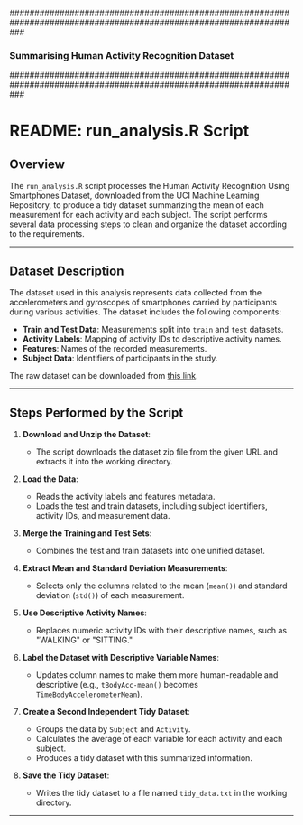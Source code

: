 ###################################################################################################################
### Summarising Human Activity Recognition Dataset
###################################################################################################################

# README: run_analysis.R Script

## Overview

The `run_analysis.R` script processes the Human Activity Recognition Using Smartphones Dataset, downloaded from the UCI Machine Learning Repository, to produce a tidy dataset summarizing the mean of each measurement for each activity and each subject. The script performs several data processing steps to clean and organize the dataset according to the requirements.

---

## Dataset Description

The dataset used in this analysis represents data collected from the accelerometers and gyroscopes of smartphones carried by participants during various activities. The dataset includes the following components:

- **Train and Test Data**: Measurements split into `train` and `test` datasets.
- **Activity Labels**: Mapping of activity IDs to descriptive activity names.
- **Features**: Names of the recorded measurements.
- **Subject Data**: Identifiers of participants in the study.

The raw dataset can be downloaded from [this link](https://d396qusza40orc.cloudfront.net/getdata%2Fprojectfiles%2FUCI%20HAR%20Dataset.zip).

---

## Steps Performed by the Script

1. **Download and Unzip the Dataset**:
   - The script downloads the dataset zip file from the given URL and extracts it into the working directory.

2. **Load the Data**:
   - Reads the activity labels and features metadata.
   - Loads the test and train datasets, including subject identifiers, activity IDs, and measurement data.

3. **Merge the Training and Test Sets**:
   - Combines the test and train datasets into one unified dataset.

4. **Extract Mean and Standard Deviation Measurements**:
   - Selects only the columns related to the mean (`mean()`) and standard deviation (`std()`) of each measurement.

5. **Use Descriptive Activity Names**:
   - Replaces numeric activity IDs with their descriptive names, such as "WALKING" or "SITTING."

6. **Label the Dataset with Descriptive Variable Names**:
   - Updates column names to make them more human-readable and descriptive (e.g., `tBodyAcc-mean()` becomes `TimeBodyAccelerometerMean`).

7. **Create a Second Independent Tidy Dataset**:
   - Groups the data by `Subject` and `Activity`.
   - Calculates the average of each variable for each activity and each subject.
   - Produces a tidy dataset with this summarized information.

8. **Save the Tidy Dataset**:
   - Writes the tidy dataset to a file named `tidy_data.txt` in the working directory.
   
---





